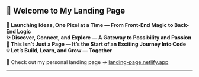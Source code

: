 ## 🛬 Welcome to My Landing Page

**🚀 Launching Ideas, One Pixel at a Time — From Front-End Magic to Back-End Logic**  
**✨ Discover, Connect, and Explore — A Gateway to Possibility and Passion**  
**🎯 This Isn’t Just a Page — It’s the Start of an Exciting Journey Into Code**  
**💡 Let’s Build, Learn, and Grow — Together**

🛬 Check out my personal landing page → [landing-page.netlify.app](https://legendary-croquembouche-e67f9f.netlify.app/)


---

